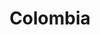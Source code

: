 ---
title: "Colombia"
introtext: "Colombia is een van de meest diverse landen gelegen in Zuid-Amerika. In het noorden zijn er de mooiste Caribische stranden rondom de prachtige havenstad Cartagana. Ook vind je hier het Tayrona National Park, waar je na een paar uur hiken door de jungle beloond wordt met een heerlijk strand en helder water. "
introimage: "https://lh3.googleusercontent.com/rL6ug-ykeXKGfc9I-c3JpTWrICedbqCgKeql8gljofRQ8dKlIBPLq9NSiQYMVma0qEOorMzOb4KbdLVNHMi24dRw3V9Lpha5qGgJS_n4mIY8N9cMe2T7hBY2F2ijrPGjgnry3178EA=w800"
surface: "1.142.000"
inhabitants: "49.000.000"
rate: "4468,3"
valuta: "peso"
main_text: "Verder landinwaarts kom je langs plaatsen zoals Medellín en de hoofdstad Bogotá. Een plek die je niet mag missen is het dorp Guatapé, waar je een prachtig uitzicht hebt vanaf de rots La Piedra over een meer met vele kleine eilandjes. Na het beklimmen van La Piedra kun je genieten in het kleurrijke centrum van het dorp. Colombia is een land waar elke avonturier een keer geweest moet zijn!"
fact_one_text: ""
fact_two_text: ""
bigmac_index: ""
images: "https://lh3.googleusercontent.com/D-D1A46DjKxnMhV-yyVjVtW7nYNXFWjsz_-fGmOKagb-_O6BfO9z5cNtEMtSUqjqoogYkT2vAvdL98mO_tqPgcM22-JFczDWUDcaFIF2a1V0WdbH_DsiLZP-nShIShRBILtlznHZCQ=w800|https://lh3.googleusercontent.com/rNO6GMxx0thYEh_R7E0zPrb---KIE05ebRFtIrvzLnhcsifKqFCRek1uE3ExOUosY2UXjSEoS8JYbzb_4hxIkC4FSdSuT9jnDHiFB4o_pCo7LfRNA8hOBV4fa5lnDHsFxUGjo0UtRw=w800|https://lh3.googleusercontent.com/rGbB9M9qiImdlqgr_fzb9TCENPg_fPCdyqtknOKR8eFJX7LghVz_F-7hgRMO-O-APo5Hp0rBa6Pq106Ed0QG4xeCftzfZxv8BPb1P_jCD52oqaQOWsXW5v6JxNRgW45pZPlzAr3fYg=w800|https://lh3.googleusercontent.com/MUgyhqwWTx2dpSz-YCKigRPlaYFok-vv4obAjYX9X4Uoo4lfvrRSxThO1I67yUOOMv1jjbUMoEENW0OQWI0bcsVrhqPx_Hk71_9y5OSorwHkJj-hiCy7SrksxiT1nllRhlUi2-zlUw=w800"
flight_button_title: "Check vluchtprijzen Colombia"
flight_button_url: "https://lt45.net/c/?si=11986&li=1528136&wi=335922&ws=&dl=transport%2Fflights%2Fnl%2Fco%2F%3Flocale%3Dnl-NL%26currency%3DEUR%26market%3DNL"
inspiration_url: "https://partner.bol.com/click/click?p=2&t=url&s=1025999&f=TXL&url=https%3A%2F%2Fwww.bol.com%2Fnl%2Fp%2Flonely-planet-colombia%2F9200000082706403%2F&name=Lonely%20Planet%20Colombia"
country_code: "co"
hotels_url: "https://www.booking.com/country/co.nl.html?aid=1837623"
continent: "Zuid-Amerika"
---